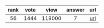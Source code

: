 
| rank | vote | view | answer | url |
|:-:|:-:|:-:|:-:|:-:|
|56|1444|119000|7| [url](http://stackoverflow.com/questions/30081275/why-is-1000000000000000-in-range1000000000000001-so-fast-in-python-3) |
